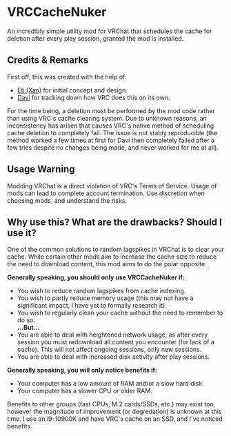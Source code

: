 # VRCCacheNuker
An incredibly simple utility mod for VRChat that schedules the cache for deletion after every play session, granted the mod is installed.

## Credits & Remarks
First off, this was created with the help of:
- [Eti (Xan)](https://github.com/EtiTheSpirit) for initial concept and design.
- [Davi](https://github.com/d-mageek) for tracking down how VRC does this on its own.

For the time being, a deletion must be performed by the mod code rather than using VRC's cache clearing system. Due to unknown reasons, an inconsistency has arisen that causes VRC's native method of scheduling cache deletion to completely fail. The issue is not stably reproducible (the method worked a few times at first for Davi then completely failed after a few tries despite no changes being made, and never worked for me at all).

## Usage Warning
Modding VRChat is a direct violation of VRC's Terms of Service. Usage of mods can lead to complete account termination. Use discretion when choosing mods, and understand the risks.

## Why use this? What are the drawbacks? Should I use it?
One of the common solutions to random lagspikes in VRChat is to clear your cache. While certain other mods aim to increase the cache size to reduce the need to download content, this mod aims to do the polar opposite.

**Generally speaking, you should only use VRCCacheNuker if:**
- You wish to reduce random lagspikes from cache indexing.
- You wish to partly reduce memory usage (this may not have a significant impact, I have yet to formally research it).
- You wish to regularly clean your cache without the need to remember to do so.<br/>
**...But...**<br/>
- You are able to deal with heightened network usage, as after every session you must redownload all content you encounter (for lack of a cache). This will not affect ongoing sessions, only new sessions.
- You are able to deal with increased disk activity after play sessions.

**Generally speaking, you will only notice benefits if:**
- Your computer has a low amount of RAM and/or a slow hard disk.
- Your computer has a slower CPU or older RAM.

Benefits to other groups (fast CPUs, M.2 cards/SSDs, etc.) may exist too, however the magnitude of improvement (or degredation) is unknown at this time. I use an i9-10900K and have VRC's cache on an SSD, and I've noticed benefits.
